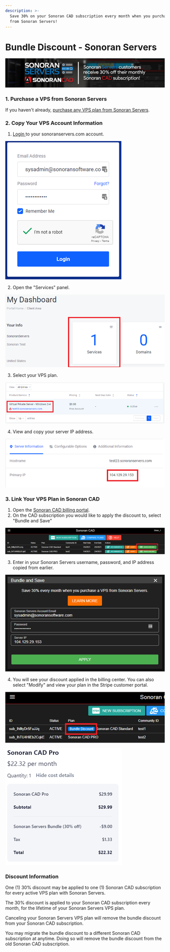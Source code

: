 ```yaml
---
description: >-
  Save 30% on your Sonoran CAD subscription every month when you purchase a VPS
  from Sonoran Servers!
---
```


# Bundle Discount - Sonoran Servers

![Sonoran Servers &amp; Sonoran CAD - Bundle and Save!](../../.gitbook/assets/image%20%2889%29.png)

### 1. Purchase a VPS from Sonoran Servers

If you haven't already, [purchase any VPS plan from Sonoran Servers](https://info.sonoranservers.com/tutorials/windows-server/purchasing-and-getting-started).

### 2. Copy Your VPS Account Information

1. [Login ](https://sonoranservers.com/index.php?rp=/login)to your sonoranservers.com account.

![Sonoran Servers - Login](../../.gitbook/assets/image%20%2891%29.png)



2. Open the "Services" panel.

![Sonoran Servers - Service Panel](../../.gitbook/assets/image%20%2886%29.png)

3. Select your VPS plan.

![Sonoran Servers - Products &amp; Plans](../../.gitbook/assets/image%20%2884%29.png)

4. View and copy your server IP address.

![Sonoran Servers - VPS Information](../../.gitbook/assets/image%20%2883%29.png)

### 3. Link Your VPS Plan in Sonoran CAD

1. Open the [Sonoran CAD billing portal](accessing-the-payment-center.md).
2. On the CAD subscription you would like to apply the discount to, select "Bundle and Save"

![Sonoran CAD - Billing Portal](../../.gitbook/assets/image%20%2892%29.png)

3. Enter in your Sonoran Servers username, password, and IP address copied from earlier.

![Sonoran CAD - Bundle and Save](../../.gitbook/assets/image%20%2885%29.png)

4. You will see your discount applied in the billing center. You can also select "Modify" and view your plan in the Stripe customer portal.

![Sonoran CAD - Bundle Discount Applied](../../.gitbook/assets/image%20%2887%29.png)

![Stripe - Bundle Discount Applied](../../.gitbook/assets/image%20%2890%29.png)

### Discount Information

One \(1\) 30% discount may be applied to one \(1\) Sonoran CAD subscription for every active VPS plan with Sonoran Servers.

The 30% discount is applied to your Sonoran CAD subscription every month, for the lifetime of your Sonoran Servers VPS plan.

Canceling your Sonoran Servers VPS plan will remove the bundle discount from your Sonoran CAD subscription.

You may migrate the bundle discount to a different Sonoran CAD subscription at anytime. Doing so will remove the bundle discount from the old Sonoran CAD subscription.

